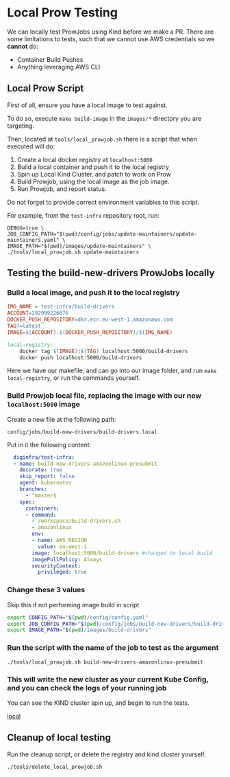 # Local Prow Testing

We can locally test ProwJobs using Kind before we make a PR. There are some limitations to tests, such that we cannot use AWS credentials so we **cannot** do:

- Container Build Pushes
- Anything leveraging AWS CLI

## Local Prow Script

First of all, ensure you have a local image to test against.

To do so, execute `make build-image` in the `images/*` directory you are targeting.

Then, located at `tools/local_prowjob.sh` there is a script that when executed will do:

1. Create a local docker registry at `localhost:5000`
2. Build a local container and push it to the local registry
3. Spin up Local Kind Cluster, and patch to work on Prow
4. Build Prowjob, using the local image as the job image.
5. Run Prowjob, and report status.

Do not forget to provide correct environment variables to this script.

For example, from the `test-infra` repository root, run:

```console
DEBUG=true \
JOB_CONFIG_PATH="$(pwd)/config/jobs/update-maintainers/update-maintainers.yaml" \
IMAGE_PATH="$(pwd)/images/update-maintainers" \
./tools/local_prowjob.sh update-maintainers
```

## Testing the build-new-drivers ProwJobs locally

### Build a local image, and push it to the local registry

```makefile
IMG_NAME = test-infra/build-drivers
ACCOUNT=292999226676
DOCKER_PUSH_REPOSITORY=dkr.ecr.eu-west-1.amazonaws.com
TAG?=latest
IMAGE=$(ACCOUNT).$(DOCKER_PUSH_REPOSITORY)/$(IMG_NAME)

local-registry:
    docker tag $(IMAGE):$(TAG) localhost:5000/build-drivers
    docker push localhost:5000/build-drivers
```

Here we have our makefile, and can go into our image folder, and run `make local-registry`, or run the commands yourself.

### Build Prowjob local file, replacing the image with our new `localhost:5000` image

Create a new file at the following path:

`config/jobs/build-new-drivers/build-drivers.local`

Put in it the following content:

```yaml
  diginfra/test-infra:
  - name: build-new-drivers-amazonlinux-presubmit
    decorate: true
    skip_report: false
    agent: kubernetes
    branches:
      - ^master$
    spec:
      containers:
      - command:
        - /workspace/build-drivers.sh
        - amazonlinux
        env:
        - name: AWS_REGION
          value: eu-west-1
        image: localhost:5000/build-drivers #changed to local build
        imagePullPolicy: Always
        securityContext:
          privileged: true
```

### Change these 3 values

Skip this if not performing image build in script

```bash
export CONFIG_PATH="$(pwd)/config/config.yaml"
export JOB_CONFIG_PATH="$(pwd)/config/jobs/build-new-drivers/build-drivers.local"
export IMAGE_PATH="$(pwd)/images/build-drivers"
```

### Run the script with the name of the job to test as the argument

`./tools/local_prowjob.sh build-new-drivers-amazonlinux-presubmit`

### This will write the new cluster as your current Kube Config, and you can check the logs of your running job

You can see the KIND cluster spin up, and begin to run the tests.

[local](docs/images/local-testing.png)

## Cleanup of local testing

Run the cleanup script, or delete the registry and kind cluster yourself.

`./tools/delete_local_prowjob.sh`
